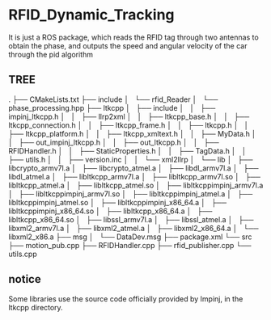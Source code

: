 # RFID_Dynamic_Tracking
It is just a ROS package, which reads the RFID tag through two antennas to obtain the phase, and outputs the speed and angular velocity of the car through the pid algorithm

## TREE
.
├── CMakeLists.txt
├── include
│   └── rfid_Reader
│       └── phase_processing.hpp
├── ltkcpp
│   ├── include
│   │   ├── impinj_ltkcpp.h
│   │   ├── llrp2xml
│   │   ├── ltkcpp_base.h
│   │   ├── ltkcpp_connection.h
│   │   ├── ltkcpp_frame.h
│   │   ├── ltkcpp.h
│   │   ├── ltkcpp_platform.h
│   │   ├── ltkcpp_xmltext.h
│   │   ├── MyData.h
│   │   ├── out_impinj_ltkcpp.h
│   │   ├── out_ltkcpp.h
│   │   ├── RFIDHandler.h
│   │   ├── StaticProperties.h
│   │   ├── TagData.h
│   │   ├── utils.h
│   │   ├── version.inc
│   │   └── xml2llrp
│   └── lib
│       ├── libcrypto_armv7l.a
│       ├── libcrypto_atmel.a
│       ├── libdl_armv7l.a
│       ├── libdl_atmel.a
│       ├── libltkcpp_armv7l.a
│       ├── libltkcpp_armv7l.so
│       ├── libltkcpp_atmel.a
│       ├── libltkcpp_atmel.so
│       ├── libltkcppimpinj_armv7l.a
│       ├── libltkcppimpinj_armv7l.so
│       ├── libltkcppimpinj_atmel.a
│       ├── libltkcppimpinj_atmel.so
│       ├── libltkcppimpinj_x86_64.a
│       ├── libltkcppimpinj_x86_64.so
│       ├── libltkcpp_x86_64.a
│       ├── libltkcpp_x86_64.so
│       ├── libssl_armv7l.a
│       ├── libssl_atmel.a
│       ├── libxml2_armv7l.a
│       ├── libxml2_atmel.a
│       ├── libxml2_x86_64.a
│       └── libxml2_x86.a
├── msg
│   └── DataDev.msg
├── package.xml
└── src
    ├── motion_pub.cpp
    ├── RFIDHandler.cpp
    ├── rfid_publisher.cpp
    └── utils.cpp

## notice
Some libraries use the source code officially provided by Impinj, in the ltkcpp directory.
